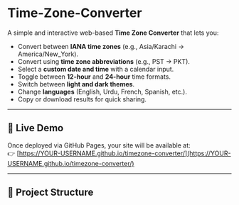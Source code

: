 # Time-Zone-Converter

A simple and interactive web-based **Time Zone Converter** that lets you:
- Convert between **IANA time zones** (e.g., Asia/Karachi → America/New_York).
- Convert using **time zone abbreviations** (e.g., PST → PKT).
- Select a **custom date and time** with a calendar input.
- Toggle between **12-hour** and **24-hour** time formats.
- Switch between **light and dark themes**.
- Change **languages** (English, Urdu, French, Spanish, etc.).
- Copy or download results for quick sharing.

---

## 🚀 Live Demo
Once deployed via GitHub Pages, your site will be available at:  
👉 [https://YOUR-USERNAME.github.io/timezone-converter/](https://YOUR-USERNAME.github.io/timezone-converter/)

---

## 📂 Project Structure
